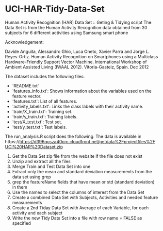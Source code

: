 # UCI-HAR-Tidy-Data-Set
 Human Activity Recognition [HAR] Data Set :: Geting &amp; Tidying script
The Data Set is from the Human Activity Recognition data obtained from 30 subjects for 6 different activities
using Samsung smart phone

Acknowledgement:

Davide Anguita, Alessandro Ghio, Luca Oneto, Xavier Parra and Jorge L. Reyes-Ortiz. Human Activity Recognition on Smartphones using a Multiclass Hardware-Friendly Support Vector Machine. International Workshop of Ambient Assisted Living (IWAAL 2012). Vitoria-Gasteiz, Spain. Dec 2012

The dataset includes the following files:

- 'README.txt'
- 'features_info.txt': Shows information about the variables used on the feature vector.
- 'features.txt': List of all features.
- 'activity_labels.txt': Links the class labels with their activity name.
- 'train/X_train.txt': Training set.
- 'train/y_train.txt': Training labels.
- 'test/X_test.txt': Test set.
- 'test/y_test.txt': Test labels.
 
The run_analysis.R script does the following:
The data is available in
https://https://d396qusza40orc.cloudfront.net/getdata%2Fprojectfiles%2FUCI%20HAR%20Dataset.zip

1. Get the Data Set zip file from the website if the file does not exist
2. Unzip and extract all the files
3. Merge Train and Test Data Set into one
4. Extract only the mean and standard deviation measurements from the data set using grep
5. grep the featureName fields that have mean or std (standard deviation) in them
6. Use the names to select the columns of interest from the Data Set
7. Create a combined Data Set with Subjects, Activities and needed feature measurements
8. Create a 2nd Tiday Data Set with Average of each Variable, for each activity and each subject
9. Write the new Tidy Data Set into a file with row name = FALSE as specified

